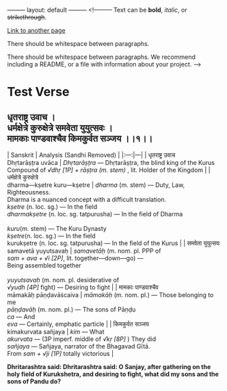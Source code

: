 ———
layout: default
———
<!———
Text can be **bold**, _italic_, or ~~strikethrough~~.

[Link to another page](./another—page.html)

There should be whitespace between paragraphs.

There should be whitespace between paragraphs. We recommend including a README, or a file with information about your project.
——>

# Test Verse

<style>
table {
  border: 0px;
}
th {
  background: #FBFAF7;;
}
td {
  font—size: 25px;
  background: #FBFAF7;;

}
</style>

<h2 style="text—align:center">
धृतराष्ट्र उवाच । <br>
धर्मक्षेत्रे कुरुक्षेत्रे समवेता युयुत्सवः । <br>
मामकाः पाण्डवाश्चैव किमकुर्वत सञ्जय ।।१।।
</h2>

| Sanskrit | Analysis (Sandhi Removed) |
|:—:|—|
| धृतराष्ट्र उवाच<br>Dhṛtarāṣṭra uvāca | <em>Dhṛtarāṣṭra</em> — Dhṛtarāṣṭra, the blind king of the Kurus<br>Compound of <em> √dhṛ [1P] + rāṣṭra (m. stem) </em>, lit. Holder of the Kingdom |
|     धर्मक्षेत्रे कुरुक्षेत्रे <br>dharma—kṣetre kuru—kṣetre    | <em>dharma</em> (m. stem) — Duty, Law, Righteousness. <br>Dharma is a nuanced concept with a difficult translation.<br><em>kṣetre</em> (n. loc. sg.) — In the field<br><em>dharmakṣetre</em> (n. loc. sg. tatpurusha) — In the field of Dharma<br><br><em>kuru</em>(m. stem) — The Kuru Dynasty<br><em>kṣetre</em>(n. loc. sg.) — In the field<br>kurukṣetre (n. loc. sg. tatpurusha) — In the field of the Kurus |
| समवेता युयुत्सवः<br>samavetā yuyutsavaḥ | <em>samavetāḥ</em> (m. nom. pl. PPP of <br><em>sam + ava + √i [2P]</em>, lit. together—down—go) —<br>Being assembled together<br><br><em>yuyutsavaḥ</em> (m. nom. pl. desiderative of<br><em>√yudh [4P]</em> fight) — Desiring to fight |
| मामकाः पाण्डवाश्चैव<br>māmakāḥ pāṇḍavāścaiva | <em>māmakāḥ</em> (m. nom. pl.) — Those belonging to me<br><em>pāṇḍavāḥ</em> (m. nom. pl.) — The sons of Pāṇḍu<br><em>ca</em> — And<br><em>eva</em> — Certainly, emphatic particle |
| किमकुर्वत सञ्जय<br>kimakurvata sañjaya | <em>kim</em> — What<br><em>akurvata</em> — (3P imperf. middle of <em>√kṛ [8P] </em>) They did <br><em>sañjaya</em> — Sañjaya, narrator of the Bhagavad Gītā.<br>From <em> sam + √ji [1P] </em> totally victorious |

<b>
Dhritarashtra said:
Dhritarashtra said: O Sanjay, after gathering on the holy field of Kurukshetra,
and desiring to fight, what did my sons and the sons of Pandu do?
</b>
